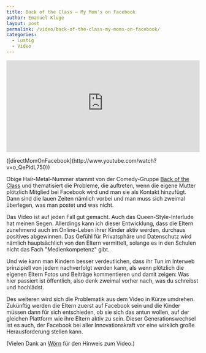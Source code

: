 ```yaml
---
title: Back of the Class — My Mom's on Facebook
author: Emanuel Kluge
layout: post
permalink: /video/back-of-the-class-my-moms-on-facebook/
categories:
  - Lustig
  - Video
---
```


<div style="position: relative; max-width: 560px; padding-top: 47.727273%; margin: 1em 0; overflow: hidden">
  <iframe width="560" height="315" src="https://www.youtube-nocookie.com/embed/o_QePidL750?rel=0" frameborder="0" allowfullscreen style="position: absolute; top: 0; right: 0; bottom: 0; left: 0; width: 100%; height: 100%"></iframe>
</div>
([directMomOnFacebook](http://www.youtube.com/watch?v=o_QePidL750))

Obige Hair-Metal-Nummer stammt von der Comedy-Gruppe [Back of the Class](http://backoftheclass.net/) und thematisiert die Probleme, die auftreten, wenn die eigene Mutter plötzlich Mitglied bei Facebook wird und man sie als Kontakt hinzufügt. Dann sind die lauen Zeiten nämlich vorbei und man muss sich zweimal überlegen, was man postet und was nicht.

Das Video ist auf jeden Fall gut gemacht. Auch das Queen-Style-Interlude hat meinen Segen. Allerdings kann ich dieser Entwicklung, dass die Eltern zunehmend auch im Online-Leben ihrer Kinder aktiv werden, durchaus positives abgewinnen. Das Gefühl für Privatsphäre und Datenschutz wird nämlich hauptsächlich von den Eltern vermittelt, solange es in den Schulen nicht das Fach "Medienkompetenz" gibt.

Und wie kann man Kindern besser verdeutlichen, dass ihr Tun im Interweb prinzipiell von jedem nachverfolgt werden kann, als wenn plötzlich die eigenen Eltern Fotos und Beiträge kommentieren und damit zeigen: Was hier passiert ist öffentlich, also denk zweimal vorher nach, was du schreibst und hochlädst.

Des weiteren wird sich die Problematik aus dem Video in Kürze umdrehen. Zukünftig werden die Eltern zuerst auf Facebook sein und die Kinder müssen dann für sich entschieden, ob sie sich das antun wollen, auf der gleichen Plattform wie ihre Eltern aktiv zu sein. Dieser Generationswechsel ist es auch, der Facebook bei aller Innovationskraft vor eine wirklich große Herausforderung stellen kann.

(Vielen Dank an [Wörn](http://dauerfeuer.net/) für den Hinweis zum Video.)

